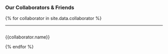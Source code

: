 
### Our Collaborators & Friends


{% for collaborator in site.data.collaborator %}
<hr>
<div id = "{{collaborator.name}}" style="padding-top: 60px; margin-top: -60px;">
<p>{{collaborator.name}} </p>
</div> {% endfor %}

<br>

